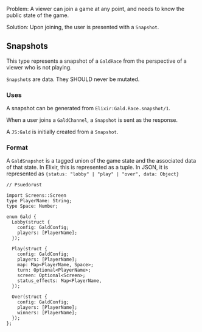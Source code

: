 Problem: A viewer can join a game at any point, and needs to know the public
state of the game.

Solution: Upon joining, the user is presented with a `Snapshot`.

## Snapshots

This type represents a snapshot of a `GaldRace` from the perspective of a
viewer who is not playing.

`Snapshot`s are data. They SHOULD never be mutated.

### Uses

A snapshot can be generated from `Elixir:Gald.Race.snapshot/1`.

When a user joins a `GaldChannel`, a `Snapshot` is sent as the response.

A `JS:Gald` is initially created from a `Snapshot`.

### Format

A `GaldSnapshot` is a tagged union of the game state and the associated
data of that state. In Elixir, this is represented as a tuple. In JSON, it is
represented as `{status: "lobby" | "play" | "over", data: Object}`

```
// Psuedorust

import Screens::Screen
type PlayerName: String;
type Space: Number;

enum Gald {
  Lobby(struct {
    config: GaldConfig;
    players: [PlayerName];
  });

  Play(struct {
    config: GaldConfig;
    players: [PlayerName];
    map: Map<PlayerName, Space>;
    turn: Optional<PlayerName>;
    screen: Optional<Screen>;
    status_effects: Map<PlayerName, 
  });

  Over(struct {
    config: GaldConfig;
    players: [PlayerName];
    winners: [PlayerName];
  });
};
```